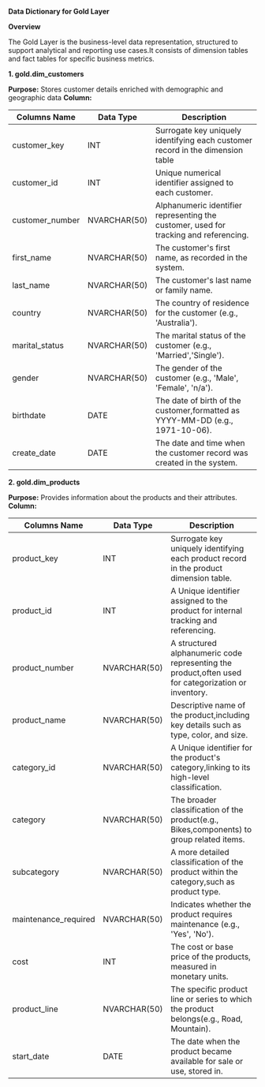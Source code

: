 **Data Dictionary for Gold Layer**


**Overview** 

The Gold Layer is the business-level data representation, structured  to
support analytical and reporting use cases.It consists of dimension tables 
and fact tables for specific business metrics.

**1. gold.dim_customers**
	
  **Purpose:** Stores customer details enriched with demographic and geographic data
  **Column:**


| Columns Name  | Data Type      | Description    								    |
|----------------|----------------|----------------								    |
| customer_key   | INT            | Surrogate key uniquely identifying each customer record in the dimension table  |
| customer_id  | INT | Unique numerical identifier assigned to each customer. |
| customer_number  | NVARCHAR(50) | Alphanumeric identifier representing the customer, used for tracking and referencing.  |
| first_name  | NVARCHAR(50)  | The customer's first name, as recorded in the system. |
| last_name  | NVARCHAR(50)  | The customer's last name or family name.  |
| country  | NVARCHAR(50)  | The country of residence for the customer (e.g., 'Australia').  |
| marital_status  | NVARCHAR(50)  | The marital status of the customer (e.g., 'Married','Single').  |
| gender  | NVARCHAR(50)  | The gender of the customer (e.g., 'Male', 'Female', 'n/a').  |
| birthdate | DATE | The date of birth of the customer,formatted as YYYY-MM-DD (e.g., 1971-10-06).  |
| create_date | DATE | The date and time when the customer record was created in the system. |





**2. gold.dim_products**

**Purpose:** Provides information about the products and their attributes. 
**Column:**

| Columns Name  | Data Type      | Description    								    |
|----------------|----------------|----------------								    |
| product_key   | INT            | Surrogate key uniquely identifying each product record in the product dimension table.  |
| product_id  | INT | A Unique identifier assigned to the product for internal tracking and referencing. |
| product_number  | NVARCHAR(50) | A structured alphanumeric code representing the product,often used for categorization or inventory.  |
| product_name  | NVARCHAR(50)  | Descriptive name of the product,including key details such as type, color, and size. |
| category_id  | NVARCHAR(50)  |  A Unique identifier for the product's category,linking to its high-level classification.|
| category  | NVARCHAR(50)  |The broader classification of the product(e.g., Bikes,components) to group related items.  |
| subcategory  | NVARCHAR(50)  | A more detailed classification of the product within the category,such as product type. |
| maintenance_required | NVARCHAR(50)  | Indicates whether the product requires maintenance (e.g., 'Yes', 'No').  |
| cost | INT | The cost or base price of the products, measured in monetary units.  |
| product_line | NVARCHAR(50) | The specific product line or series to which the product belongs(e.g., Road, Mountain). |
| start_date  | DATE | The date when the product became available for sale or use, stored in. |

